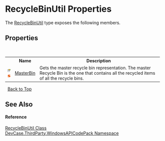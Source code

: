# RecycleBinUtil Properties
 

The <a href="T_DevCase_ThirdParty_WindowsAPICodePack_RecycleBinUtil">RecycleBinUtil</a> type exposes the following members.


## Properties
&nbsp;<table><tr><th></th><th>Name</th><th>Description</th></tr><tr><td>![Public property](media/pubproperty.gif "Public property")![Static member](media/static.gif "Static member")</td><td><a href="P_DevCase_ThirdParty_WindowsAPICodePack_RecycleBinUtil_MasterBin">MasterBin</a></td><td>
Gets the master recycle bin representation. The master Recycle Bin is the one that contains all the recycled items of all the recycle bins.</td></tr></table>&nbsp;
<a href="#recyclebinutil-properties">Back to Top</a>

## See Also


#### Reference
<a href="T_DevCase_ThirdParty_WindowsAPICodePack_RecycleBinUtil">RecycleBinUtil Class</a><br /><a href="N_DevCase_ThirdParty_WindowsAPICodePack">DevCase.ThirdParty.WindowsAPICodePack Namespace</a><br />